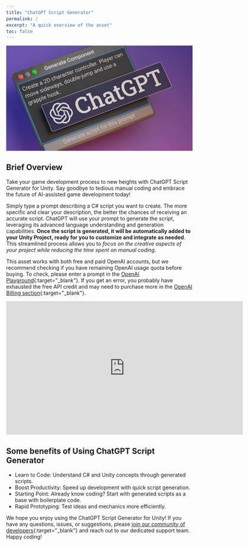 ```yaml
---
title: "ChatGPT Script Generator"
permalink: /
excerpt: "A quick overview of the asset"
toc: false
---
```


<!--
**<span style="font-size:larger;">[Full documentation online](https://chatgpt.dustyroom.com)</span>**<br/>We strongly encourage you to read the documentation online. It is much more readable and contains more information than this page.
{: .notice--warning}
-->

![](../assets/images/banners/sg-banner-1.png)

## Brief Overview
Take your game development process to new heights with ChatGPT Script Generator for Unity. Say goodbye to tedious manual coding and embrace the future of AI-assisted game development today!

Simply type a prompt describing a C# script you want to create. The more specific and clear your description, the better the chances of receiving an accurate script. ChatGPT will use your prompt to generate the script, leveraging its advanced language understanding and generation capabilities. **Once the script is generated, it will be automatically added to your Unity Project, ready for you to customize and integrate as needed**. This streamlined process allows you to _focus on the creative aspects of your project while reducing the time spent on manual coding_.

This asset works with both free and paid OpenAI accounts, but we recommend checking if you have remaining OpenAI usage quota before buying. To check, please enter a prompt in the [OpenAI Playground](https://platform.openai.com/playground){:target="_blank"}. If you get an error, you probably have exhausted the free API credit and may need to purchase more in the [OpenAI Billing section](https://platform.openai.com/account/billing/overview){:target="_blank"}.

<iframe width="640" height="360" src="https://youtu.be/cNq-uCBq5yU" title="YouTube video player" frameborder="0" allow="accelerometer; autoplay; clipboard-write; encrypted-media; gyroscope; picture-in-picture" allowfullscreen></iframe> 

## Some benefits of Using ChatGPT Script Generator

- Learn to Code: Understand C# and Unity concepts through generated scripts.
- Boost Productivity: Speed up development with quick script generation.
- Starting Point: Already know coding? Start with generated scripts as a base with boilerplate code.
- Rapid Prototyping: Test ideas and mechanics more efficiently.
<!-- - Enhance Creativity: Explore new approaches with AI suggestions. -->

We hope you enjoy using the ChatGPT Script Generator for Unity! If you have any questions, issues, or suggestions, please [join our community of developers](https://discord.gg/GBAeuWC9qS){:target="_blank"} and reach out to our dedicated support team. Happy coding!


